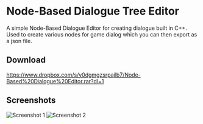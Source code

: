 # Node-Based Dialogue Tree Editor 

A simple Node-Based Dialogue Editor for creating dialogue built in C++.
Used to create various nodes for game dialog which you can then export as a json file.

## Download

https://www.dropbox.com/s/y0dgmgzsrpajlb7/Node-Based%20Dialogue%20Editor.rar?dl=1

## Screenshots

![Screenshot 1](https://github.com/LiamBotha/LiamBotha.github.io/tree/master/images/Dialogue01.png)
![Screenshot 2](https://github.com/LiamBotha/LiamBotha.github.io/tree/master/images/Dialogue02.png)

